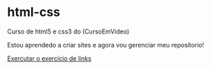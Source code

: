 # html-css
 Curso de html5 e css3 do (CursoEmVideo)

Estou aprendedo a criar sites e agora vou gerenciar meu reposítorio!

<a href="https://brunosilva218.github.ioC:\Users\MEN\Documents\estudos/html-css/exercicio/ex001/index.html">Exercutar o exercício de links</a>
